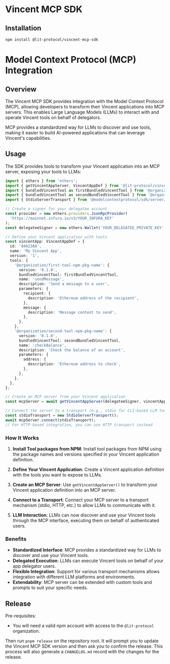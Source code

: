 # Vincent MCP SDK

## Installation

```
npm install @lit-protocol/vincent-mcp-sdk
```

# Model Context Protocol (MCP) Integration

## Overview

The Vincent MCP SDK provides integration with the Model Context Protocol (MCP), allowing developers to transform their Vincent applications into MCP servers. This enables Large Language Models (LLMs) to interact with and operate Vincent tools on behalf of delegators.

MCP provides a standardized way for LLMs to discover and use tools, making it easier to build AI-powered applications that can leverage Vincent's capabilities.

## Usage

The SDK provides tools to transform your Vincent application into an MCP server, exposing your tools to LLMs:

```typescript
import { ethers } from 'ethers';
import { getVincentAppServer, VincentAppDef } from '@lit-protocol/vincent-mcp-sdk';
import { bundledVincentTool as firstBundledVincentTool } from '@organization/first-tool-npm-pkg-name';
import { bundledVincentTool as secondBundledVincentTool } from '@organization/second-tool-npm-pkg-name';
import { StdioServerTransport } from '@modelcontextprotocol/sdk/server/stdio.js';

// Create a signer for your delegatee account
const provider = new ethers.providers.JsonRpcProvider(
  'https://mainnet.infura.io/v3/YOUR_INFURA_KEY'
);
const delegateeSigner = new ethers.Wallet('YOUR_DELEGATEE_PRIVATE_KEY', provider);

// Define your Vincent application with tools
const vincentApp: VincentAppDef = {
  id: '8462368',
  name: 'My Vincent App',
  version: '1',
  tools: {
    '@organization/first-tool-npm-pkg-name': {
      version: '0.1.0',
      bundledVincentTool: firstBundledVincentTool,
      name: 'sendMessage',
      description: 'Send a message to a user',
      parameters: {
        recipient: {
          description: 'Ethereum address of the recipient',
        },
        message: {
          description: 'Message content to send',
        },
      },
    },
    '@organization/second-tool-npm-pkg-name': {
      version: '0.1.0',
      bundledVincentTool: secondBundledVincentTool,
      name: 'checkBalance',
      description: 'Check the balance of an account',
      parameters: {
        address: {
          description: 'Ethereum address to check',
        },
      },
    },
  },
};

// Create an MCP server from your Vincent application
const mcpServer = await getVincentAppServer(delegateeSigner, vincentApp);

// Connect the server to a transport (e.g., stdio for CLI-based LLM tools)
const stdioTransport = new StdioServerTransport();
await mcpServer.connect(stdioTransport);
// For HTTP-based integration, you can use HTTP transport instead
```

### How It Works

1. **Install Tool packages from NPM**: Install tool packages from NPM using the package names and versions specified in your Vincent application definition.

2. **Define Your Vincent Application**: Create a Vincent application definition with the tools you want to expose to LLMs.

3. **Create an MCP Server**: Use `getVincentAppServer()` to transform your Vincent application definition into an MCP server.

4. **Connect to a Transport**: Connect your MCP server to a transport mechanism (stdio, HTTP, etc.) to allow LLMs to communicate with it.

5. **LLM Interaction**: LLMs can now discover and use your Vincent tools through the MCP interface, executing them on behalf of authenticated users.

### Benefits

- **Standardized Interface**: MCP provides a standardized way for LLMs to discover and use your Vincent tools.
- **Delegated Execution**: LLMs can execute Vincent tools on behalf of your app delegator users.
- **Flexible Integration**: Support for various transport mechanisms allows integration with different LLM platforms and environments.
- **Extendability**: MCP server can be extended with custom tools and prompts to suit your specific needs.

## Release

Pre-requisites:

- You will need a valid npm account with access to the `@lit-protocol` organization.

Then run `pnpm release` on the repository root. It will prompt you to update the Vincent MCP SDK version and then ask you to confirm the release.
This process will also generate a `CHANGELOG.md` record with the changes for the release.

